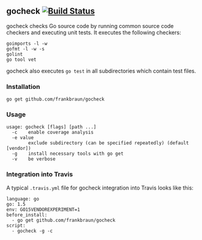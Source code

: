 ## gocheck [![Build Status](https://img.shields.io/travis/frankbraun/gocheck.svg?style=flat-square)](https://travis-ci.org/frankbraun/gocheck)

gocheck checks Go source code by running common source code checkers and
executing unit tests. It executes the following checkers:

```
goimports -l -w
gofmt -l -w -s
golint
go tool vet
```

gocheck also executes `go test` in all subdirectories which contain test files.


### Installation

```
go get github.com/frankbraun/gocheck
```


### Usage

```
usage: gocheck [flags] [path ...]
  -c    enable coverage analysis
  -e value
        exclude subdirectory (can be specified repeatedly) (default [vendor])
  -g    install necessary tools with go get
  -v    be verbose
```


### Integration into Travis

A typical `.travis.yml` file for gocheck integration into Travis looks like this:

```
language: go
go: 1.5
env: GO15VENDOREXPERIMENT=1
before_install:
  - go get github.com/frankbraun/gocheck
script:
  - gocheck -g -c
```
